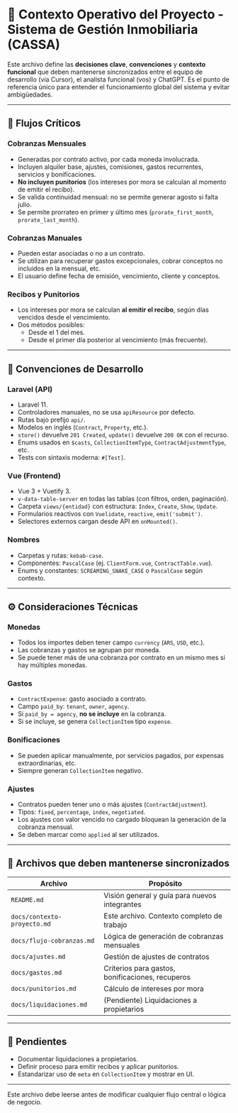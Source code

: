 # 📘 Contexto Operativo del Proyecto - Sistema de Gestión Inmobiliaria (CASSA)

Este archivo define las **decisiones clave**, **convenciones** y **contexto funcional** que deben mantenerse sincronizados entre el equipo de desarrollo (via Cursor), el analista funcional (vos) y ChatGPT. Es el punto de referencia único para entender el funcionamiento global del sistema y evitar ambigüedades.

---

## 🔁 Flujos Críticos

### Cobranzas Mensuales
- Generadas por contrato activo, por cada moneda involucrada.
- Incluyen alquiler base, ajustes, comisiones, gastos recurrentes, servicios y bonificaciones.
- **No incluyen punitorios** (los intereses por mora se calculan al momento de emitir el recibo).
- Se valida continuidad mensual: no se permite generar agosto si falta julio.
- Se permite prorrateo en primer y último mes (`prorate_first_month`, `prorate_last_month`).

### Cobranzas Manuales
- Pueden estar asociadas o no a un contrato.
- Se utilizan para recuperar gastos excepcionales, cobrar conceptos no incluidos en la mensual, etc.
- El usuario define fecha de emisión, vencimiento, cliente y conceptos.

### Recibos y Punitorios
- Los intereses por mora se calculan **al emitir el recibo**, según días vencidos desde el vencimiento.
- Dos métodos posibles:
  - Desde el 1 del mes.
  - Desde el primer día posterior al vencimiento (más frecuente).

---

## 🧠 Convenciones de Desarrollo

### Laravel (API)
- Laravel 11.
- Controladores manuales, no se usa `apiResource` por defecto.
- Rutas bajo prefijo `api/`.
- Modelos en inglés (`Contract`, `Property`, etc.).
- `store()` devuelve `201 Created`, `update()` devuelve `200 OK` con el recurso.
- Enums usados en `$casts`, `CollectionItemType`, `ContractAdjustmentType`, etc.
- Tests con sintaxis moderna: `#[Test]`.

### Vue (Frontend)
- Vue 3 + Vuetify 3.
- `v-data-table-server` en todas las tablas (con filtros, orden, paginación).
- Carpeta `views/{entidad}` con estructura: `Index`, `Create`, `Show`, `Update`.
- Formularios reactivos con `Vuelidate`, `reactive`, `emit('submit')`.
- Selectores externos cargan desde API en `onMounted()`.

### Nombres
- Carpetas y rutas: `kebab-case`.
- Componentes: `PascalCase` (ej. `ClientForm.vue`, `ContractTable.vue`).
- Enums y constantes: `SCREAMING_SNAKE_CASE` o `PascalCase` según contexto.

---

## ⚙️ Consideraciones Técnicas

### Monedas
- Todos los importes deben tener campo `currency` (`ARS`, `USD`, etc.).
- Las cobranzas y gastos se agrupan por moneda.
- Se puede tener más de una cobranza por contrato en un mismo mes si hay múltiples monedas.

### Gastos
- `ContractExpense`: gasto asociado a contrato.
- Campo `paid_by`: `tenant`, `owner`, `agency`.
- Si `paid_by = agency`, **no se incluye** en la cobranza.
- Si se incluye, se genera `CollectionItem` tipo `expense`.

### Bonificaciones
- Se pueden aplicar manualmente, por servicios pagados, por expensas extraordinarias, etc.
- Siempre generan `CollectionItem` negativo.

### Ajustes
- Contratos pueden tener uno o más ajustes (`ContractAdjustment`).
- Tipos: `fixed`, `percentage`, `index`, `negotiated`.
- Los ajustes con valor vencido no cargado bloquean la generación de la cobranza mensual.
- Se deben marcar como `applied` al ser utilizados.

---

## 📂 Archivos que deben mantenerse sincronizados

| Archivo | Propósito |
|--------|-----------|
| `README.md` | Visión general y guía para nuevos integrantes |
| `docs/contexto-proyecto.md` | Este archivo. Contexto completo de trabajo |
| `docs/flujo-cobranzas.md` | Lógica de generación de cobranzas mensuales |
| `docs/ajustes.md` | Gestión de ajustes de contratos |
| `docs/gastos.md` | Criterios para gastos, bonificaciones, recuperos |
| `docs/punitorios.md` | Cálculo de intereses por mora |
| `docs/liquidaciones.md` | (Pendiente) Liquidaciones a propietarios |

---

## 🔔 Pendientes

- Documentar liquidaciones a propietarios.
- Definir proceso para emitir recibos y aplicar punitorios.
- Estandarizar uso de `meta` en `CollectionItem` y mostrar en UI.

---

Este archivo debe leerse antes de modificar cualquier flujo central o lógica de negocio.